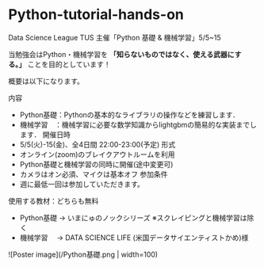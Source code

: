 # Python-tutorial-hands-on
Data Science League TUS 主催「Python 基礎 &amp; 機械学習」5/5~15

当勉強会はPython・機械学習を
**「知らないものではなく、使える武器にする。」**
ことを目的としています！

概要は以下になります。

内容
- Python基礎：Pythonの基本的なライブラリの操作などを練習します．
- 機械学習　：機械学習に必要な数学知識からlightgbmの簡易的な実装までします．
開催日時
- 5/5(火)-15(金)、全4日間 22:00-23:00(予定)
形式
- オンライン(zoom)のブレイクアウトルームを利用
- Python基礎と機械学習の同時に開催(途中変更可)
- カメラはオン必須、マイクは基本オフ
参加条件
- 週に最低一回は参加していただきます。

使用する教材：どちらも無料
- Python基礎 -> いまにゅのノックシリーズ ※スクレイピングと機械学習は除く
- 機械学習　 -> DATA SCIENCE LIFE (米国データサイエンティストかめ)様

![Poster image](/Python基礎.png | width=100)
